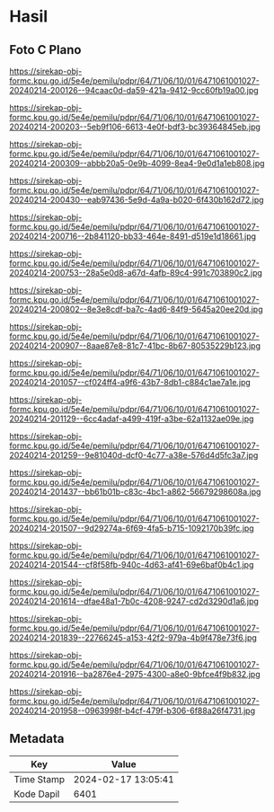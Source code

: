 # Hasil

## Foto C Plano

https://sirekap-obj-formc.kpu.go.id/5e4e/pemilu/pdpr/64/71/06/10/01/6471061001027-20240214-200126--94caac0d-da59-421a-9412-9cc60fb19a00.jpg

https://sirekap-obj-formc.kpu.go.id/5e4e/pemilu/pdpr/64/71/06/10/01/6471061001027-20240214-200203--5eb9f106-6613-4e0f-bdf3-bc39364845eb.jpg

https://sirekap-obj-formc.kpu.go.id/5e4e/pemilu/pdpr/64/71/06/10/01/6471061001027-20240214-200309--abbb20a5-0e9b-4099-8ea4-9e0d1a1eb808.jpg

https://sirekap-obj-formc.kpu.go.id/5e4e/pemilu/pdpr/64/71/06/10/01/6471061001027-20240214-200430--eab97436-5e9d-4a9a-b020-6f430b162d72.jpg

https://sirekap-obj-formc.kpu.go.id/5e4e/pemilu/pdpr/64/71/06/10/01/6471061001027-20240214-200716--2b841120-bb33-464e-8491-d519e1d18661.jpg

https://sirekap-obj-formc.kpu.go.id/5e4e/pemilu/pdpr/64/71/06/10/01/6471061001027-20240214-200753--28a5e0d8-a67d-4afb-89c4-991c703890c2.jpg

https://sirekap-obj-formc.kpu.go.id/5e4e/pemilu/pdpr/64/71/06/10/01/6471061001027-20240214-200802--8e3e8cdf-ba7c-4ad6-84f9-5645a20ee20d.jpg

https://sirekap-obj-formc.kpu.go.id/5e4e/pemilu/pdpr/64/71/06/10/01/6471061001027-20240214-200907--8aae87e8-81c7-41bc-8b67-80535229b123.jpg

https://sirekap-obj-formc.kpu.go.id/5e4e/pemilu/pdpr/64/71/06/10/01/6471061001027-20240214-201057--cf024ff4-a9f6-43b7-8db1-c884c1ae7a1e.jpg

https://sirekap-obj-formc.kpu.go.id/5e4e/pemilu/pdpr/64/71/06/10/01/6471061001027-20240214-201129--6cc4adaf-a499-419f-a3be-62a1132ae09e.jpg

https://sirekap-obj-formc.kpu.go.id/5e4e/pemilu/pdpr/64/71/06/10/01/6471061001027-20240214-201259--9e81040d-dcf0-4c77-a38e-576d4d5fc3a7.jpg

https://sirekap-obj-formc.kpu.go.id/5e4e/pemilu/pdpr/64/71/06/10/01/6471061001027-20240214-201437--bb61b01b-c83c-4bc1-a862-56679298608a.jpg

https://sirekap-obj-formc.kpu.go.id/5e4e/pemilu/pdpr/64/71/06/10/01/6471061001027-20240214-201507--9d29274a-6f69-4fa5-b715-1092170b39fc.jpg

https://sirekap-obj-formc.kpu.go.id/5e4e/pemilu/pdpr/64/71/06/10/01/6471061001027-20240214-201544--cf8f58fb-940c-4d63-af41-69e6baf0b4c1.jpg

https://sirekap-obj-formc.kpu.go.id/5e4e/pemilu/pdpr/64/71/06/10/01/6471061001027-20240214-201614--dfae48a1-7b0c-4208-9247-cd2d3290d1a6.jpg

https://sirekap-obj-formc.kpu.go.id/5e4e/pemilu/pdpr/64/71/06/10/01/6471061001027-20240214-201839--22766245-a153-42f2-979a-4b9f478e73f6.jpg

https://sirekap-obj-formc.kpu.go.id/5e4e/pemilu/pdpr/64/71/06/10/01/6471061001027-20240214-201916--ba2876e4-2975-4300-a8e0-9bfce4f9b832.jpg

https://sirekap-obj-formc.kpu.go.id/5e4e/pemilu/pdpr/64/71/06/10/01/6471061001027-20240214-201958--0963998f-b4cf-479f-b306-6f88a26f4731.jpg


## Metadata

| Key        | Value               |
| ---------- | ------------------- |
| Time Stamp | 2024-02-17 13:05:41 |
| Kode Dapil | 6401                |



